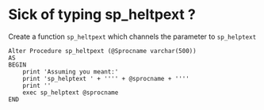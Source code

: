 ﻿# Sick of typing sp_heltpext ?


Create a function `sp_heltpext` which channels the parameter to `sp_helptext`

    Alter Procedure sp_heltpext (@Sprocname varchar(500))
    AS
    BEGIN
        print 'Assuming you meant:'
        print 'sp_helptext ' + '''' + @sprocname + ''''
        print ''
        exec sp_helptext @sprocname
    END